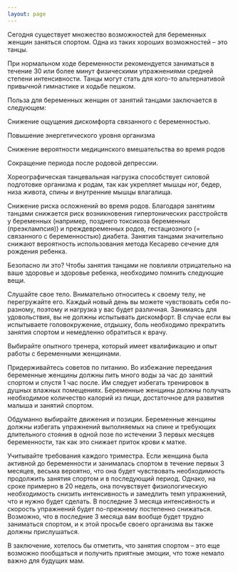 ```yaml
---
layout: page
---
```

Сегодня существует множество возможностей для беременных женщин заняться спортом. Одна из таких хороших возможностей – это танцы.


При нормальном ходе беременности рекомендуется заниматься в течение 30 или более минут физическими упражнениями средней степени интенсивности. Танцы могут стать для кого-то альтернативой привычной гимнастике и ходьбе пешком.

Польза для беременных женщин от занятий танцами заключается в следующем:

Снижение ощущения дискомфорта связанного с беременностью.

Повышение энергетического уровня организма

Снижение вероятности медицинского вмешательства во время родов

Сокращение периода после родовой депрессии.

Хореографическая танцевальная нагрузка способствует силовой подготовке организма к родам, так как укрепляет мышцы ног, бедер, низа живота, спины и внутренние мышцы влагалища.

Снижение риска осложнений во время родов.
Благодаря занятиям танцами снижается риск возникновения гипертонических расстройств у беременных (например, позднего токсикоза беременных (преэклампсия)) и преждевременных родов, гестациозного (= связанного с беременностью) диабета. Занятия танцами значительно снижают вероятность использования метода Кесарево сечение для рождения ребенка.

Безопасно ли это?
Чтобы занятия танцами не повлияли отрицательно на ваше здоровье и здоровье ребенка, необходимо помнить следующие вещи.

Слушайте свое тело. Внимательно относитесь к своему телу, не перегружайте его. Каждый новый день вы можете чувствовать себя по-разному, поэтому и нагрузка у вас будет различная. Занимаясь для удовольствия, вы не должны испытывать дискомфорт. В случае если вы испытываете головокружение, отдышку, боль необходимо прекратить занятия спортом и немедленно обратиться к врачу.

Выбирайте опытного тренера, который имеет квалификацию и опыт работы с беременными женщинами.

Придерживайтесь советов по питанию. Во избежание переедания беременные женщины должны пить много воды за час до занятий спортом и спустя 1 час после. Им следует избегать тренировок в душных влажных помещениях. Беременные женщины должны получать необходимое количество калорий из пищи, достаточное для развития малыша и занятий спортом.

Обдуманно выбирайте движения и позиции. Беременные женщины должны избегать упражнений выполняемых на спине и требующих длительного стояния в одной позе по истечении 3 первых месяцев беременности, так как это снижает приток крови к матке.

Учитывайте требования каждого триместра. Если женщина была активной до беременности и занималась спортом в течение первых 3 месяцев, весьма вероятно, что она будет чувствовать необходимость продолжить занятия спортом и в последующий период. Однако, на сроке примерно в 20 недель, она почувствует физиологическую необходимость снизить интенсивность и замедлить темп упражнений, что и нужно будет сделать. В последние 3 месяца интенсивность и скорость упражнений будет по-прежнему постепенно снижаться. Возможно, что в последние 3 месяца вам вообще будет трудно заниматься спортом, и к этой просьбе своего организма вы также должны прислушаться.

В заключение, хотелось бы отметить, что занятия спортом – это еще возможно пообщаться и получить приятные эмоции, что тоже немало важно для будущих мам.